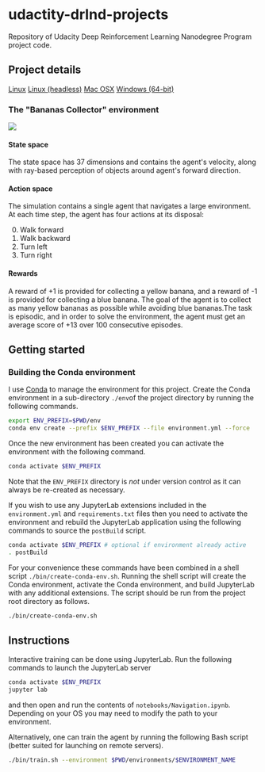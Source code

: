 # udactity-drlnd-projects
Repository of Udacity Deep Reinforcement Learning Nanodegree Program project code.

## Project details

[Linux](https://s3-us-west-1.amazonaws.com/udacity-drlnd/P1/Banana/Banana_Linux.zip) 
[Linux (headless)](https://s3-us-west-1.amazonaws.com/udacity-drlnd/P1/Banana/Banana_Linux_NoVis.zip)
[Mac OSX](https://s3-us-west-1.amazonaws.com/udacity-drlnd/P1/Banana/Banana.app.zip)
[Windows (64-bit)](https://s3-us-west-1.amazonaws.com/udacity-drlnd/P1/Banana/Banana_Windows_x86_64.zip)


### The "Bananas Collector" environment

![](./assets/bananas-collector.gif)

#### State space

The state space has 37 dimensions and contains the agent's velocity, along with ray-based 
perception of objects around agent's forward direction. 

#### Action space

The simulation contains a single agent that navigates a large environment. At each time step, the 
agent has four actions at its disposal:

0. Walk forward
1. Walk backward
2. Turn left
3. Turn right

#### Rewards 

A reward of +1 is provided for collecting a yellow banana, and a reward of -1 is provided for 
collecting a blue banana. The goal of the agent is to collect as many yellow bananas as possible 
while avoiding blue bananas.The task is episodic, and in order to solve the environment, the agent 
must get an average score of +13 over 100 consecutive episodes.

## Getting started

### Building the Conda environment

I use [Conda](https://docs.conda.io/en/latest/) to manage the environment for this project. Create 
the Conda environment in a sub-directory `./env`of the project directory by running the following 
commands.

```bash
export ENV_PREFIX=$PWD/env
conda env create --prefix $ENV_PREFIX --file environment.yml --force
```

Once the new environment has been created you can activate the environment with the following 
command.

```bash
conda activate $ENV_PREFIX
```

Note that the `ENV_PREFIX` directory is *not* under version control as it can always be re-created as 
necessary.

If you wish to use any JupyterLab extensions included in the `environment.yml` and `requirements.txt` 
files then you need to activate the environment and rebuild the JupyterLab application using the 
following commands to source the `postBuild` script.

```bash
conda activate $ENV_PREFIX # optional if environment already active
. postBuild
```

For your convenience these commands have been combined in a shell script `./bin/create-conda-env.sh`. 
Running the shell script will create the Conda environment, activate the Conda environment, and 
build JupyterLab with any additional extensions. The script should be run from the project root 
directory as follows.

```bash
./bin/create-conda-env.sh
```

## Instructions

Interactive training can be done using JupyterLab. Run the following commands to launch the 
JupyterLab server

```bash
conda activate $ENV_PREFIX
jupyter lab
```

and then open and run the contents of `notebooks/Navigation.ipynb`. Depending on your OS you may 
need to modify the path to your environment.

Alternatively, one can train the agent by running the following Bash script (better suited for 
launching on remote servers).

```bash
./bin/train.sh --environment $PWD/environments/$ENVIRONMENT_NAME
```
